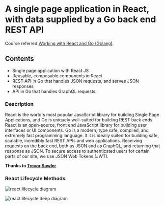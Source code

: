 # A single page application in React, with data supplied by a Go back end REST API

Course referred [Working with React and Go (Golang)](https://e2.udemymail.com/ls/click?upn=s5Pt16BViR0zgCI1xSXEEtHGh8BdP1yCD9eapQc5g8JGUI2JZ5ZHXMWGpFLGw5qDVnRVxC5gw0E4ExHTWz2cjFDm-2B2kvpIDlzuqNvlhbm4WQPByjhatkqOHaDfhOgbNzxk8rng4-2FkDI35S9sAx4VbZ1QA50OABDUIK-2B9uuwfcO4aHH6xKSk7OHg7n1PP8FlUWimUnai-2BJnb4iISKn-2FSMXkaKYdJZTVH-2FbrQp4y73OiiNan8Y-2BUV0e7WGuz8Cml6hGKvlHOf8SO2tPaPZJ5Fy4w-3D-3Dyly9_DYTu1JLF-2FPhTdZDO57SRv6VCQlHrhkZv4KsHMpdvAAJgXRVN4-2BaDb-2FPgQq32lqKLBNI8CAkQdP4Osr2tSnvrsTZJEki-2FpnARQxDZmxgIOq5qrJhDv7w9HSGTHf5BcV5OQCTgNKwME2GwywrChp-2B56VEyLcA2IzZX8EtQT-2FpsSDy5uuhuS5sSrGdMWJtvn0syThQlAHDK42zJv-2BZ0vCVt-2BcgnaZqRMBNtXLSCQuSqbbo2LEBbRkshO5Du4deHLCNZOBeO2EvgGmLnDwHQWF5STayk-2FcwuztuYtX8CYy915LyKXl5pC9qGyOPi4PWWqURLNgmk97Tjhv5cM-2ByhLQfcq1e8r5azlau2ARDii-2F6SMLiJUsw5Q-2BFbxGlhalfVyTO4dq57AuUcXu998qSMBDiVCOvqEcudOID347XJVYHjmiYYNMYf8QgVrcGJC-2BoJdhtm).

## Contents
* Single page application with React JS
* Reusable, composable components in React
* REST API in Go that handles JSON requests, and serves JSON responses
* API in Go that handles GraphQL requests

### Description

React is the world's most popular JavaScript library for building Single Page Applications, and Go is uniquely well-suited for building REST back ends.
React is an open-source, front end JavaScript library for building user interfaces or UI components.
Go is a modern, type safe, compiled, and extremely fast programming language. It it is ideally suited for building safe, scalable, incredibly fast REST APIs and web applications.
Receiving requests on the back end, both as JSON and as GraphQL, and returning that response as JSON.
To secure access to authenticated users for certain parts  of our site, we use JSON Web Tokens (JWT).

**Thanks to [Trevor Sawler](https://udemy.com/user/trevor-sawler/)**

### React Lifecycle Methods
![react lifecycle diagram](https://www.google.com/url?sa%3Di%26url%3Dhttps%3A%2F%2Fgist.github.com%2Fross-u%2Fdade01d6a7e03f2aa064383d6515567a%26psig%3DAOvVaw0cRN-J8wOLAURgpilFcMGm%26ust%3D1668145202978000%26source%3Dimages%26cd%3Dvfe%26ved%3D0CBAQjRxqFwoTCLDE0abzovsCFQAAAAAdAAAAABAS)

![react lifecycle deep diagram](https://www.google.com/url?sa%3Di%26url%3Dhttps%3A%2F%2Fprogrammingwithmosh.com%2Fjavascript%2Freact-lifecycle-methods%2F%26psig%3DAOvVaw0cRN-J8wOLAURgpilFcMGm%26ust%3D1668145202978000%26source%3Dimages%26cd%3Dvfe%26ved%3D0CBAQjRxqFwoTCLDE0abzovsCFQAAAAAdAAAAABAc)

